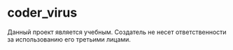 # coder_virus
Данный проект является учебным. Создатель не несет ответственности за использованию его третьими лицами.

